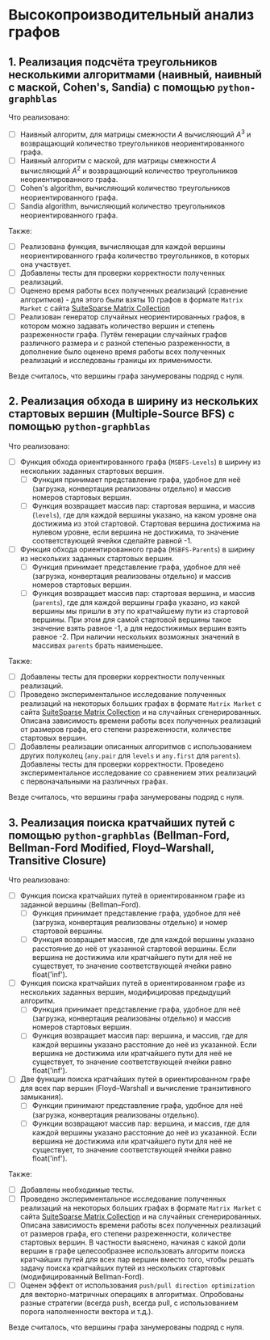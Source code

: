 # Высокопроизводительный анализ графов

##  1. Реализация подсчёта треугольников несколькими алгоритмами (наивный, наивный с маской, Cohen's, Sandia) с помощью `python-graphblas`

Что реализовано:

- [ ] Наивный алгоритм, для матрицы смежности $A$ вычисляющий $A^3$ и возвращающий количество треугольников неориентированного графа.
- [ ] Наивный алгоритм с маской, для матрицы смежности $A$ вычисляющий $A^2$ и возвращающий количество треугольников неориентированного графа.
- [ ] Сohen's algorithm, вычисляющий количество треугольников неориентированного графа.
- [ ] Sandia algorithm, вычисляющий количество треугольников неориентированного графа.

Также:

- [ ] Реализована функция, вычисляющая для каждой вершины неориентированного графа количество треугольников, в которых она участвует.
- [ ] Добавлены тесты для проверки корректности полученных реализаций.
- [ ] Оценено время работы всех полученных реализаций (сравнение алгоритмов) - для этого были взяты 10 графов в формате `Matrix Market` с сайта [SuiteSparse Matrix Collection](https://sparse.tamu.edu/) 
- [ ] Реализован генератор случайных неориентированных графов, в котором можно задавать количество вершин и степень разреженности графа. Путём генерации случайных графов различного размера и с разной степенью разреженности, в дополнение было оценено время работы всех полученных реализаций и исследованы границы их применимости.

Везде считалось, что вершины графа занумерованы подряд с нуля.


## 2. Реализация обхода в ширину из нескольких стартовых вершин (Multiple-Source BFS) с помощью `python-graphblas`

Что реализовано:

- [ ] Функция обхода ориентированного графа (`MSBFS-Levels`) в ширину из нескольких заданных стартовых вершин.
  - [ ] Функция принимает представление графа, удобное для неё (загрузка, конвертация реализованы отдельно) и массив номеров стартовых вершин.
  - [ ] Функция возвращает массив пар: стартовая вершина, и массив (`levels`), где для каждой вершины указано, на каком уровне она достижима из этой стартовой. Стартовая вершина достижима на нулевом уровне, если вершина не достижима, то значение соответствующей ячейки сделайте равной -1.
- [ ] Функция обхода ориентированного графа (`MSBFS-Parents`) в ширину из нескольких заданных стартовых вершин.
  - [ ] Функция принимает представление графа, удобное для неё (загрузка, конвертация реализованы отдельно) и массив номеров стартовых вершин.
  - [ ] Функция возвращает массив пар: стартовая вершина, и массив (`parents`), где для каждой вершины графа указано, из какой вершины мы пришли в эту по кратчайшему пути из стартовой вершины. При этом для самой стартовой вершины такое значение взять равное -1, а для недостижимых вершин взять равное -2. При наличии нескольких возможных значений в массивах `parents` брать наименьшее.

Также:

- [ ] Добавлены тесты для проверки корректности полученных реализаций.
- [ ] Проведено экспериментальное исследование полученных реализаций на некоторых больших графах в формате `Matrix Market` с сайта [SuiteSparse Matrix Collection](https://sparse.tamu.edu/) и на случайных сгенерированных. Описана зависимость времени работы всех полученных реализаций от размеров графа, его степени разреженности, количестве стартовых вершин.
- [ ] Добавлены реализации описанных алгоритмов с использованием других полуколец (`any.pair` для `levels` и `any.first` для `parents`). Добавлены тесты для проверки корректности. Проведено экспериментальное исследование со сравнением этих реализаций с первоначальными на различных графах.

Везде считалось, что вершины графа занумерованы подряд с нуля.

## 3. Реализация поиска кратчайших путей с помощью `python-graphblas` (Bellman-Ford, Bellman-Ford Modified, Floyd–Warshall, Transitive Closure)

Что реализовано:

- [ ] Функция поиска кратчайших путей в ориентированном графе из заданной вершины (Bellman–Ford).
  - [ ] Функция принимает представление графа, удобное для неё (загрузка, конвертация реализованы отдельно) и номер стартовой вершины.
  - [ ] Функция возвращает массив, где для каждой вершины указано расстояние до неё от указанной стартовой вершины. Если вершина не достижима или кратчайшего пути для неё не существует, то значение соответствующей ячейки равно float('inf').
- [ ] Функция поиска кратчайших путей в ориентированном графе из нескольких заданных вершин, модифицировав предыдущий алгоритм.
  - [ ] Функция принимает представление графа, удобное для неё (загрузка, конвертация реализованы отдельно) и массив номеров стартовых вершин.
  - [ ] Функция возвращает массив пар: вершина, и массив, где для каждой вершины указано расстояние до неё из указанной. Если вершина не достижима или кратчайшего пути для неё не существует, то значение соответствующей ячейки равно float('inf').
- [ ] Две функции поиска кратчайших путей в ориентированном графе для всех пар вершин (Floyd–Warshall и вычисление транзитивного замыкания).
  - [ ] Функции принимают представление графа, удобное для неё (загрузка, конвертация реализованы отдельно).
  - [ ] Функции возвращают массив пар: вершина, и массив, где для каждой вершины указано расстояние до неё из указанной. Если вершина не достижима или кратчайшего пути для неё не существует, то значение соответствующей ячейки равно float('inf').

Также:

- [ ] Добавлены необходимые тесты.
- [ ] Проведено экспериментальное исследование полученных реализаций на некоторых больших графах в формате `Matrix Market` с сайта [SuiteSparse Matrix Collection](https://sparse.tamu.edu/) и на случайных сгенерированных. Описана зависимость времени работы всех полученных реализаций от размеров графа, его степени разреженности, количестве стартовых вершин. В частности выяснено, начиная с какой доли вершин в графе целесообразнее использовать алгоритм поиска кратчайших путей для всех пар вершин вместо того, чтобы решать задачу поиска кратчайших путей из нескольких стартовых (модифицированный Bellman-Ford).
- [ ] Оценен эффект от использования `push/pull direction optimization` для векторно-матричных операциях в алгоритмах. Опробованы разные стратегии (всегда push, всегда pull, с использованием порога наполненности вектора и т.д.).

Везде считалось, что вершины графа занумерованы подряд с нуля. 
